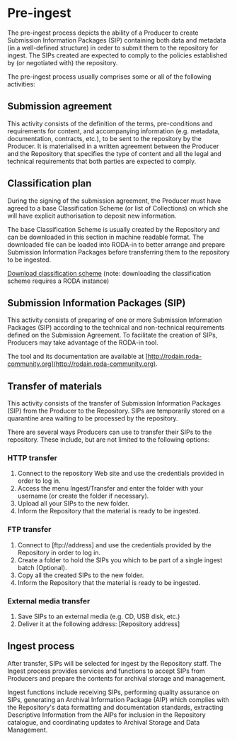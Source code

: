 # Pre-ingest

The pre-ingest process depicts the ability of a Producer to create Submission Information Packages (SIP) containing both data and metadata (in a well-defined structure) in order to submit them to the repository for ingest. The SIPs created are expected to comply to the policies established by (or negotiated with) the repository. 

The pre-ingest process usually comprises some or all of the following activities:

## Submission agreement

This activity consists of the definition of the terms, pre-conditions and requirements for content, and accompanying information (e.g. metadata, documentation, contracts, etc.), to be sent to the repository by the Producer. It is materialised in a written agreement between the Producer and the Repository that specifies the type of content and all the legal and technical requirements that both parties are expected to comply.

## Classification plan

During the signing of the submission agreement, the Producer must have agreed to a base Classification Scheme (or list of Collections) on which she will have explicit authorisation to deposit new information.

The base Classification Scheme is usually created by the Repository and can be downloaded in this section in machine readable format. The downloaded file can be loaded into RODA-in to better arrange and prepare Submission Information Packages before transferring them to the repository to be ingested.

[Download classification scheme](/api/v1/classification_plans) (note: downloading the classification scheme requires a RODA instance)

## Submission Information Packages (SIP)

This activity consists of preparing of one or more Submission Information Packages (SIP) according to the technical and non-technical requirements defined on the Submission Agreement. To facilitate the creation of SIPs, Producers may take advantage of the RODA-in tool. 

The tool and its documentation are available at [http://rodain.roda-community.org](http://rodain.roda-community.org).


## Transfer of materials

This activity consists of the transfer of Submission Information Packages (SIP) from the Producer to the Repository. SIPs are temporarily stored on a quarantine area waiting to be processed by the repository.

There are several ways Producers can use to transfer their SIPs to the repository. These include, but are not limited to the following options:

### HTTP transfer

1. Connect to the repository Web site and use the credentials provided in order to log in.
2. Access the menu Ingest/Transfer and enter the folder with your username (or create the folder if necessary).
3. Upload all your SIPs to the new folder.
4. Inform the Repository that the material is ready to be ingested.

### FTP transfer

1. Connect to [ftp://address] and use the credentials provided by the Repository in order to log in.
2. Create a folder to hold the SIPs you which to be part of a single ingest batch (Optional).
3. Copy all the created SIPs to the new folder.
4. Inform the Repository that the material is ready to be ingested.

### External media transfer

1. Save SIPs to an external media (e.g. CD, USB disk, etc.)
2. Deliver it at the following address: [Repository address]

## Ingest process

After transfer, SIPs will be selected for ingest by the Repository staff. The Ingest process provides services and functions to accept SIPs from Producers and prepare the contents for archival storage and management.

Ingest functions include receiving SIPs, performing quality assurance on SIPs, generating an Archival Information Package (AIP) which complies with the Repository's data formatting and documentation standards, extracting Descriptive Information from the AIPs for inclusion in the Repository catalogue, and coordinating updates to Archival Storage and Data Management.

